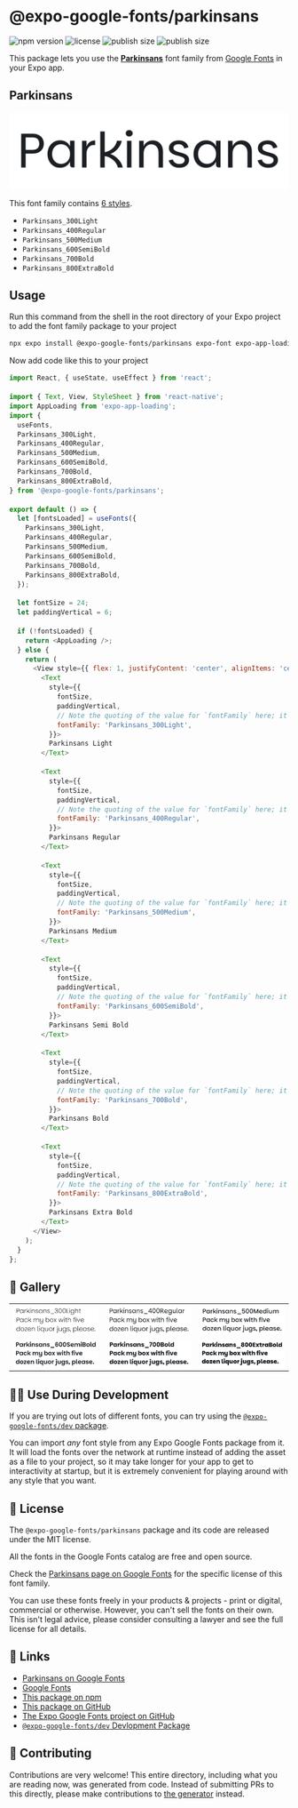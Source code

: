 # @expo-google-fonts/parkinsans

![npm version](https://flat.badgen.net/npm/v/@expo-google-fonts/parkinsans)
![license](https://flat.badgen.net/github/license/expo/google-fonts)
![publish size](https://flat.badgen.net/packagephobia/install/@expo-google-fonts/parkinsans)
![publish size](https://flat.badgen.net/packagephobia/publish/@expo-google-fonts/parkinsans)

This package lets you use the [**Parkinsans**](https://fonts.google.com/specimen/Parkinsans) font family from [Google Fonts](https://fonts.google.com/) in your Expo app.

## Parkinsans

![Parkinsans](./font-family.png)

This font family contains [6 styles](#-gallery).

- `Parkinsans_300Light`
- `Parkinsans_400Regular`
- `Parkinsans_500Medium`
- `Parkinsans_600SemiBold`
- `Parkinsans_700Bold`
- `Parkinsans_800ExtraBold`

## Usage

Run this command from the shell in the root directory of your Expo project to add the font family package to your project
```sh
npx expo install @expo-google-fonts/parkinsans expo-font expo-app-loading
```

Now add code like this to your project
```js
import React, { useState, useEffect } from 'react';

import { Text, View, StyleSheet } from 'react-native';
import AppLoading from 'expo-app-loading';
import {
  useFonts,
  Parkinsans_300Light,
  Parkinsans_400Regular,
  Parkinsans_500Medium,
  Parkinsans_600SemiBold,
  Parkinsans_700Bold,
  Parkinsans_800ExtraBold,
} from '@expo-google-fonts/parkinsans';

export default () => {
  let [fontsLoaded] = useFonts({
    Parkinsans_300Light,
    Parkinsans_400Regular,
    Parkinsans_500Medium,
    Parkinsans_600SemiBold,
    Parkinsans_700Bold,
    Parkinsans_800ExtraBold,
  });

  let fontSize = 24;
  let paddingVertical = 6;

  if (!fontsLoaded) {
    return <AppLoading />;
  } else {
    return (
      <View style={{ flex: 1, justifyContent: 'center', alignItems: 'center' }}>
        <Text
          style={{
            fontSize,
            paddingVertical,
            // Note the quoting of the value for `fontFamily` here; it expects a string!
            fontFamily: 'Parkinsans_300Light',
          }}>
          Parkinsans Light
        </Text>

        <Text
          style={{
            fontSize,
            paddingVertical,
            // Note the quoting of the value for `fontFamily` here; it expects a string!
            fontFamily: 'Parkinsans_400Regular',
          }}>
          Parkinsans Regular
        </Text>

        <Text
          style={{
            fontSize,
            paddingVertical,
            // Note the quoting of the value for `fontFamily` here; it expects a string!
            fontFamily: 'Parkinsans_500Medium',
          }}>
          Parkinsans Medium
        </Text>

        <Text
          style={{
            fontSize,
            paddingVertical,
            // Note the quoting of the value for `fontFamily` here; it expects a string!
            fontFamily: 'Parkinsans_600SemiBold',
          }}>
          Parkinsans Semi Bold
        </Text>

        <Text
          style={{
            fontSize,
            paddingVertical,
            // Note the quoting of the value for `fontFamily` here; it expects a string!
            fontFamily: 'Parkinsans_700Bold',
          }}>
          Parkinsans Bold
        </Text>

        <Text
          style={{
            fontSize,
            paddingVertical,
            // Note the quoting of the value for `fontFamily` here; it expects a string!
            fontFamily: 'Parkinsans_800ExtraBold',
          }}>
          Parkinsans Extra Bold
        </Text>
      </View>
    );
  }
};

```

## 🔡 Gallery


||||
|-|-|-|
|![Parkinsans_300Light](./Parkinsans_300Light.ttf.png)|![Parkinsans_400Regular](./Parkinsans_400Regular.ttf.png)|![Parkinsans_500Medium](./Parkinsans_500Medium.ttf.png)||
|![Parkinsans_600SemiBold](./Parkinsans_600SemiBold.ttf.png)|![Parkinsans_700Bold](./Parkinsans_700Bold.ttf.png)|![Parkinsans_800ExtraBold](./Parkinsans_800ExtraBold.ttf.png)||


## 👩‍💻 Use During Development

If you are trying out lots of different fonts, you can try using the [`@expo-google-fonts/dev` package](https://github.com/expo/google-fonts/tree/master/font-packages/dev#readme).

You can import *any* font style from any Expo Google Fonts package from it. It will load the fonts
over the network at runtime instead of adding the asset as a file to your project, so it may take longer
for your app to get to interactivity at startup, but it is extremely convenient
for playing around with any style that you want.

## 📖 License

The `@expo-google-fonts/parkinsans` package and its code are released under the MIT license.

All the fonts in the Google Fonts catalog are free and open source.

Check the [Parkinsans page on Google Fonts](https://fonts.google.com/specimen/Parkinsans) for the specific license of this font family.

You can use these fonts freely in your products & projects - print or digital, commercial or otherwise. However, you can't sell the fonts on their own. This isn't legal advice, please consider consulting a lawyer and see the full license for all details.

## 🔗 Links

- [Parkinsans on Google Fonts](https://fonts.google.com/specimen/Parkinsans)
- [Google Fonts](https://fonts.google.com/)
- [This package on npm](https://www.npmjs.com/package/@expo-google-fonts/parkinsans)
- [This package on GitHub](https://github.com/expo/google-fonts/tree/master/font-packages/parkinsans)
- [The Expo Google Fonts project on GitHub](https://github.com/expo/google-fonts)
- [`@expo-google-fonts/dev` Devlopment Package](https://github.com/expo/google-fonts/tree/master/font-packages/dev)

## 🤝 Contributing

Contributions are very welcome! This entire directory, including what you are reading now, was generated from code. Instead of submitting PRs to this directly, please make contributions to [the generator](https://github.com/expo/google-fonts/tree/master/packages/generator) instead.
